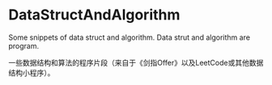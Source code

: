 # DataStructAndAlgorithm
Some snippets of data struct and algorithm. Data strut and algorithm are program.

一些数据结构和算法的程序片段（来自于《剑指Offer》以及LeetCode或其他数据结构小程序）。